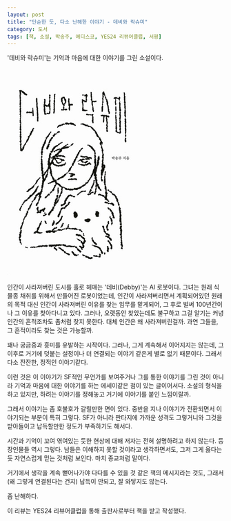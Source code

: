 ```yaml
---
layout: post
title: "단순한 듯, 다소 난해한 이야기 - 데비와 락슈미"
category: 도서
tags: [책, 소설, 박송주, 에디스코, YES24 리뷰어클럽, 서평]
---
```


'데비와 락슈미'는
기억과 마음에 대한 이야기를 그린 소설이다.

![표지](/images/debby-and-lakshmi-book-h480.jpg)

인간이 사라져버린 도시를 홀로 헤매는 '데비(Debby)'는 AI 로봇이다.
그녀는 원래 식물종 채취를 위해서 만들어진 로봇이었는데,
인간이 사라져버리면서 계획되어있던 원래의 목적 대신
인간이 사라져버린 이유를 찾는 임무를 맡게되어,
그 후로 벌써 100년간이나 그 이유를 찾아다니고 있다.
그러나, 오랫동안 찾았는데도 불구하고 그걸 알기는 커녕
인간의 흔적조차도 좀처럼 찾지 못한다.
대체 인간은 왜 사라져버린걸까.
과연 그들을, 그 흔적이라도 찾는 것은 가능할까.

꽤나 궁금증과 흥미를 유발하는 시작이다.
그러나, 그게 계속해서 이어지지는 않는데,
그 이후로 거기에 덧붙는 설정이나 더 연결되는 이야기 같은게 별로 없기 때문이다.
그래서 다소 잔잔한, 정적인 이야기같다.

이런 것은 이 이야기가 SF적인 무언가를 보여주거나 그를 통한 이야기를 그린 것이 아니라
기억과 마음에 대한 이야기를 하는 에세이같은 점이 있는 글이어서다.
소설의 형식을 하고 있지만, 하려는 이야기를 정해놓고 거기에 이야기를 붙인 느낌이랄까.

그래서 이야기는 좀 호불호가 갈릴만한 면이 있다.
중반을 지나 이야기가 전환되면서 이야기되는 부분이 특히 그렇다.
SF가 아니라 판타지에 가까운 성격도 그렇거니와
그것을 받아들이고 납득할만한 정도가 부족하기도 해서다.

시간과 기억이 꼬여 엮여있는 듯한 현상에 대해 저자는 전혀 설명하려고 하지 않는다.
등장인물들 역시 그렇다.
남들은 이해하지 못할 것이라고 생각하면서도,
그저 그게 옳다는 듯 자연스럽게 믿는 것처럼 보인다.
마치 종교처럼 말이다.

거기에서 생각을 계속 뻗어나가야 다다를 수 있을 것 같은 책의 메시지라는 것도,
그래서 (왜 그렇게 연결된다는 건지) 납득이 안되고,
잘 와닿지도 않는다.

좀 난해하다.



<div class="im im-info">
이 리뷰는 YES24 리뷰어클럽을 통해 출판사로부터 책을 받고 작성했다.
</div>
